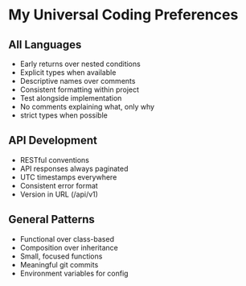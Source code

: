 # My Universal Coding Preferences

## All Languages

- Early returns over nested conditions
- Explicit types when available
- Descriptive names over comments
- Consistent formatting within project
- Test alongside implementation
- No comments explaining what, only why
- strict types when possible

## API Development

- RESTful conventions
- API responses always paginated
- UTC timestamps everywhere
- Consistent error format
- Version in URL (/api/v1)

## General Patterns

- Functional over class-based
- Composition over inheritance
- Small, focused functions
- Meaningful git commits
- Environment variables for config

